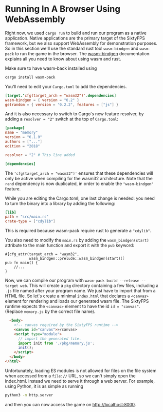 # Running In A Browser Using WebAssembly

Right now, we used `cargo run` to build and run our program as a native application.
Native applications are the primary target of the SixtyFPS framework, but we also support WebAssembly
for demonstration purposes. So in this section we'll use the standard rust tool `wasm-bindgen` and
`wasm-pack` to run the game in the browser. The [wasm-bindgen](https://rustwasm.github.io/docs/wasm-bindgen/examples/without-a-bundler.html)
documentation explains all you need to know about using wasm and rust.

Make sure to have wasm-back installed using

```sh
cargo install wasm-pack
```

You'll need to edit your `Cargo.toml` to add the dependencies.

```toml
[target.'cfg(target_arch = "wasm32")'.dependencies]
wasm-bindgen = { version = "0.2" }
getrandom = { version = "0.2.2", features = ["js"] }
```

And it is also necessary to switch to Cargo's new feature resolver, by adding a `resolver = "2"` switch at the
top of `Cargo.toml`:

```toml
[package]
name = "memory"
version = "0.1.0"
authors = ["..."]
edition = "2018"

resolver = "2" # This line added

[dependencies]
```

The `'cfg(target_arch = "wasm32")'` ensures that these dependencies will only be active
when compiling for the wasm32 architecture. Note that the `rand` dependency is now duplicated,
in order to enable the `"wasm-bindgen"` feature.

While you are editing the Cargo.toml, one last change is needed: you need to turn the binary into
a library by adding the following:

```toml
[lib]
path = "src/main.rs"
crate-type = ["cdylib"]
```

This is required because wasm-pack require rust to generate a `"cdylib"`.

You also need to modify the `main.rs` by adding the `wasm_bindgen(start)`
attribute to the main function and export it with the `pub` keyword:

```rust,noplayground
#[cfg_attr(target_arch = "wasm32",
           wasm_bindgen::prelude::wasm_bindgen(start))]
pub fn main() {
    //...
}
```

Now, we can compile our program with `wasm-pack build --release --target web`. This
will create a `pkg` directory containing a few files, including a `.js` file
named after your program name. We just have to import that from a HTML file. So let's create a minimal
`index.html` that declares a `<canvas>` element for rendering and loads our generated wasm
file. The SixtyFPS runtime expects the `<canvas>` element to have the id `id = "canvas"`.
(Replace `memory.js` by the correct file name).

```html
  <body>
    <!-- canvas required by the SixtyFPS runtime -->
    <canvas id="canvas">>/canvas>
    <script type="module">
      // import the generated file.
      import init from './pkg/memory.js';
      init();
    </script>
  </body>
</html>
```

Unfortunately, loading ES modules is not allowed for files on the file system when accessed from a
`file://` URL, so we can't simply open the index.html. Instead we need to serve it through a web server.
For example, using Python, it is as simple as running

```sh
python3 -m http.server
```

and then you can now access the game on [http://localhost:8000](http://localhost:8000/).
